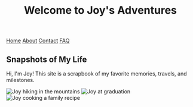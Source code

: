 <!DOCTYPE html>
<html lang="en">
<head>
  <meta charset="UTF-8">
  <title>Joy's Adventures</title>
  <link rel="stylesheet" href="style.css">
</head>
<body>
  <header><h1>Welcome to Joy's Adventures</h1></header>
  <nav>
    <a href="index.html">Home</a>
    <a href="about.html">About</a>
    <a href="contact.html">Contact</a>
    <a href="faq.html">FAQ</a>
  </nav>
  <main>
    <h2>Snapshots of My Life</h2>
    <p>Hi, I'm Joy! This site is a scrapbook of my favorite memories, travels, and milestones.</p>
    <img src=![alt text](2128.jpeg) alt="Joy hiking in the mountains">
    <img src=![alt text](6489.jpeg) alt="Joy at graduation">
    <img src=![alt text](6489.jpeg) alt="Joy cooking a family recipe">
  </main>
</body>
</html>
